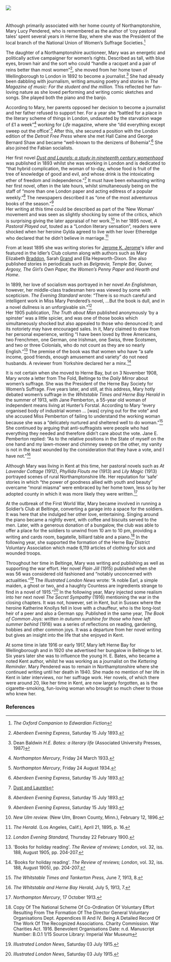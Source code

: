 <html><head></head><body><a href="https://dev.visual-essays.app"><img src="https://dev-visual-essays.netlify.app/images/ve-button.png"/></a> 
<param author="Michelle Crowther" banner="https://upload.wikimedia.org/wikipedia/commons/3/32/Rustic_bridge_at_Beltinge_1913.jpg" layout="vtl" title="Mary L. Pendered (1858 – 1940)" ve-config=""/>

<param aliases="Beltinge" eid="Q4884748" ve-entity=""/>
<param aliases="Herne Bay" eid="Q929286" ve-entity=""/>
<param aliases="Hunter’s Forstal" eid="Q107338811" ve-entity=""/>

#

Although primarily associated with her home county of Northamptonshire, Mary Lucy Pendered, who is remembered as the author of ‘coy pastoral tales’  spent several years in Herne Bay, where she was the President of the local branch of the National Union of Women’s Suffrage Societies.[^ref1]  
<param manifest="https://iiif.juncture-digital.org/wc:Herne_Bay_College%2C_Herne_Bay_Kent.jpg/manifest.json" ve-image-v2/>
<param center="Q929286" ve-map="" zoom="15"/>

The daughter of a Northamptonshire auctioneer, Mary was an energetic and politically active campaigner for women’s rights. Described as tall, with blue eyes, brown hair and the sort who could “handle a racquet and a pair of reins better than most women”[^ref2], she moved from her home town of Wellingborough to London in 1892 to become a journalist.[^ref3]  She had already been dabbling with journalism, writing amusing poetry and stories in _The Magazine of music: For the student and the million._ This reflected her fun-loving nature as she loved performing and writing comic sketches and songs. She played both the piano and the banjo.
<param manifest="https://iiif.juncture-digital.org/wc:Pracisting_the_Piano_%28Millais%29.png/manifest.json" ve-image-v2/>

According to Mary, her parents opposed her decision to become a journalist and her father refused to support her. For a year she “battled for a place in the literary scheme of things in London, undaunted by the starvation wage of £1 a week”[^ref4]  working for _Life_ magazine, where she “did everything except sweep out the office’.[^ref5]  After this, she secured a position with the London edition of the _Detroit Free Press_ where she met Hall Caine and George Bernard Shaw and became “well-known to the denizens of Bohemia”.[^ref6]  She also joined the Fabian socialists. 
<param manifest="https://iiif.juncture-digital.org/wc:Picture_of_Hall_Caine.jpg/manifest.json" ve-image-v2/>
<param manifest="https://iiif.juncture-digital.org/wc:George_Bernard_Shaw.jpg/manifest.json" ve-image-v2/>

Her first novel [_Dust and Laurels: a study in nineteenth century womenhood_](https://www.loc.gov/item/07036374/) was published in 1893 whilst she was working in London and is dedicated to “that hybrid complication, the woman of to-day, whose food is fruit of the tree of knowledge of good and evil, and whose drink is the intoxicating ether of freedom and independence.”[^ref7]  It must have been exhausting writing her first novel, often in the late hours, whilst simultaneously being on the staff of “more than one London paper and acting editress of a popular weekly.”[^ref8]   The newspapers described it as “one of the most adventurous books of the season."[^ref9]  
Her writing at this time could be described as part of the ‘New Woman’ movement and was seen as slightly shocking by some of the critics, which is surprising giving the later appraisal of her work.[^ref10]   In her 1895 novel, _A Pastoral Played out_, touted as a “London literary sensation”, readers were shocked when her heroine Gylda agreed to live with her lover Etheredge who declared that he didn’t believe in marriage.[^ref11] 
<param manifest="https://iiif.juncture-digital.org/wc:Fig29NewWoman.png/manifest.json" ve-image-v2/>

From at least 1895 she was writing stories for [Jerome K. Jerome](/19c/19c-jerome-biography)'s _Idler_ and featured in the Idler’s Club column along with authors such as Mary Elizabeth [Braddon](/19c/19c-braddon-biography), Sarah [Grand](/19c/19c-grand-biography) and Ella Hepworth-Dixon. She also published stories in periodicals such as _Belgravia, Temple Bar, Quiver, Argosy, The Girl’s Own Paper, the Women’s Penny Paper_ and _Hearth and Home_.
<param manifest="https://iiif.juncture-digital.org/wc:Jerome_K._Jerome_%287893553318%29.jpg/manifest.json" ve-image-v2/>

In 1899, her love of socialism was portrayed in her novel _An Englishman_, however, her middle-class tradesman hero was viewed by some with scepticism. _The Evening Standard_ wrote: “There is so much careful and intelligent work in Miss Mary Pendered’s novel, …But the book is dull, and in a novel dullness is an unforgivable sin.”[^ref12]   
Her 1905 publication, _The Truth about Man_ published anonymously ‘by a spinster’ was a little spicier, and was one of those books which simultaneously shocked but also appealed to those who denounced it; and its notoriety may have encouraged sales.  In it, Mary claimed to draw from her personal experience, writing “I have been loved by three Americans, two Frenchmen, one German, one Irishman, one Swiss, three Scotsmen, and two or three Colonials, who do not count as they are so nearly English.”[^ref13]   The premise of the book was that women who have “a safe income, good friends, enough amusement and variety” do not need husbands. A reviewer from Yorkshire declared her a minx.[^ref14]
<param manifest="https://iiif.juncture-digital.org/wc:Morrow_The_New_Woman.jpg/manifest.json" ve-image-v2/>

It is not certain when she moved to Herne Bay, but on 3 November 1908, Mary wrote a letter from The Fold, Beltinge to the _Daily Mirror_ about women’s suffrage. She was the President of the Herne Bay Society for Women’s Suffrage. Five years later, and still, at this address, Mary hotly debated women’s suffrage in the _Whitstable Times and Herne Bay Herald_ in the summer of 1913, with Jane Pemberton, a 55-year old woman of independent means living at Hunter’s Forstal. According to Mary “every organised body of industrial women … [was] crying out for the vote” and she accused Miss Pemberton of failing to understand the working woman because she was a “delicately nurtured and sheltered well to do woman.”[^ref15]  She continued by arguing that anti-suffragists were people who had everything they needed and therefore didn’t care about the vote. Jane E. Pemberton replied: “As to the relative positions in the State of myself on the one hand and my lawn-mower and chimney sweep on the other, my vanity is not in the least wounded by the consideration that they have a vote, and I have not.”[^ref16]  
<param manifest="https://iiif.juncture-digital.org/wc:Clock_tower%2C_Herne_Bay%2C_England-LCCN2002696804.jpg/manifest.json" ve-image-v2/>
<param label="Beltinge" url="https://stor.artstor.org/stor/18912934-acb7-4c45-b1fc-83b59b86e182" ve-image=""/>
<param center="Q929286" ve-map="" zoom="10"/>
<param center="Q4884748" ve-map="" zoom="10"/>
<param center="Q107338811" ve-map="" zoom="10"/>

Although Mary was living in Kent at this time, her pastoral novels such as _At Lavender Cottage_ (1912), _Phyllida Flouts me_ (1913) and _Lily Magic_ (1913) portrayed scenes of rural Northamptonshire life. Her reputation for ‘safe’ stories in which “the power of goodness allied with youth and beauty” overcame “moral miasma” were embraced by her home town, less so by her adopted county in which it was more likely they were written.[^ref17]  
<param manifest="https://iiif.juncture-digital.org/wc:Clock_Tower_Herne_Bay_012.jpg/manifest.json" ve-image-v2/>

At the outbreak of the First World War, Mary became involved in running a Soldier’s Club at Beltinge, converting a garage into a space for the soldiers. It was here that she indulged her other love, entertaining. Singing around the piano became a nightly event, with coffee and biscuits served to the men. Later, with a generous donation of a bungalow, the club was able to offer a place for the soldiers to unwind from 10 am to 10 pm, providing a writing and cards room, bagatelle, billiard table and a piano.[^ref18]  In the following year, she supported the formation of the Herne Bay District Voluntary Association which made 6,119 articles of clothing for sick and wounded troops.    
<param attribution="Martin Crowther" label="Site of the Soldier's Home on Lismore Road, Beltinge" url="https://stor.artstor.org/stor/8009bc63-bac6-4da4-93e1-2da9a8313cb7" ve-image=""/>

Throughout her time in Beltinge, Mary was writing and publishing as well as supporting the war effort. Her novel _Plain Jill_ (1915) published when she was 56 was considered old fashioned and “notably unconcerned with actualities.”[^ref19]  The _Illustrated London News_ wrote: “A noble Earl, a simple maiden, a ghost or two, and a haughty Countess are ingredients strange to find in a novel of 1915.”[^ref20] In the following year, Mary injected some realism into her next novel _The Secret Sympathy_ (1916) mentioning the war in the closing chapters.  It was not, however, set in Kent, but in Sussex where the heroine Katherine Knollys fell in love with a chauffeur, who is the long-lost heir of a peer and also a German spy. Published in the same year, _The Book of Common Joys: written in autumn sunshine for those who have left summer behind_ (1916) was a series of reflections on reading, gardening, hobbies and other common joys.  It was a departure from her novel writing but gives an insight into the life that she enjoyed in Kent.
<param center="Q4884748" ve-map="" zoom="15"/>

At some time in late 1916 or early 1917, Mary left Herne Bay for Wellingborough and in 1920 she advertised her bungalow in Beltinge to let. Six years later she was to influence the young H. E. Bates, who became a noted Kent author, whilst he was working as a journalist on the _Kettering Reminder_. Mary Pendered was to remain in Northamptonshire where she continued writing until her death in 1940.  She made no mention of her life in Kent in later interviews, nor her suffrage work. Her novels, of which there were around 20, like her time in Kent, are now largely forgotten, as is the cigarette-smoking, fun-loving woman who brought so much cheer to those who knew her.
<param center="Q4884748" ve-map="" zoom="15"/>

### References

[^ref1]:  _The Oxford Companion to Edwardian Fiction_   
[^ref2]:  _Aberdeen Evening Express_, Saturday 15 July 1893.   
[^ref3]:  Dean Baldwin _H.E. Bates: a literary life_ (Associated University Presses, 1987)   
[^ref4]:  _Northampton Mercury_, Friday 24 March 1933.   
[^ref5]:  _Northampton Mercury_, Friday 24 August 1934.   
[^ref6]:  _Aberdeen Evening Express_, Saturday 15 July 1893.   
[^ref7]:  [Dust and Laurels](https://www.loc.gov/resource/dcmsiabooks.dustlaurelsstudy00pend/?sp=11&amp;r=-0.696,0.409,2.392,0.818,0)  
[^ref8]:  _Aberdeen Evening Express_, Saturday 15 July 1893.   
[^ref9]:  _Aberdeen Evening Express_, Saturday 15 July 1893.   
[^ref10]:  _New Ulm review._ (New Ulm, Brown County, Minn.), February 12, 1896.    
[^ref11]:  _The Herald._ (Los Angeles, Calif.), April 21, 1895, p. 16.  
[^ref12]: _London Evening Standard,_ Thursday 22 February 1900.
[^ref13]:  'Books for holiday reading'. _The Review of reviews; London_, vol. 32, iss. 188, August 1905, pp. 204-207.   
[^ref14]: 'Books for holiday reading'. _The Review of reviews; London_, vol. 32, iss. 188, August 1905), pp. 204-207.   
[^ref15]:  _The Whitstable Times and Tankerton Press,_ June 7, 1913, 8.   
[^ref16]:  _The Whitstable and Herne Bay Herald,_ July 5, 1913, 7.   
[^ref17]:  _Northampton Mercury_, 17 October 1913.   
[^ref18]:  Copy Of The National Scheme Of Co-Ordination Of Voluntary Effort Resulting From The Formation Of The Director General Voluntary Organisations Dept. Appendices III And IV. Being A Detailed Record Of The Work Of The Recognized Associations. Charity Commission. War Charities Act. 1916. Benevolent Organisations Date: n.d. Manuscript Number: B.O.1 1/15 Source Library: Imperial War Museum   
[^ref19]: _Illustrated London News_, Saturday 03 July 1915.   
[^ref20]: _Illustrated London News_, Saturday 03 July 1915.  


</body></html>